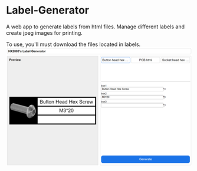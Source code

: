 # Label-Generator
A web app to generate labels from html files. Manage different labels and create jpeg images for printing.

To use, you'll must download the files located in labels.
![Alt text](doc/labelgenerator.png?raw=true "Title")
